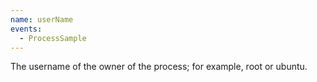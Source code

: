 ```yaml
---
name: userName
events:
  - ProcessSample
---
```


The username of the owner of the process; for example, root or ubuntu.